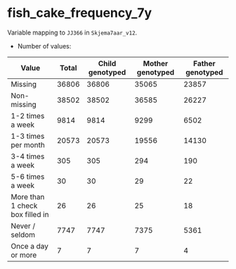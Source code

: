 # fish_cake_frequency_7y
Variable mapping to `JJ366` in `Skjema7aar_v12`.
- Number of values:

| Value | Total | Child genotyped | Mother genotyped | Father genotyped |
| ----- | ----- | --------------- | ---------------- | ---------------- |
| Missing | 36806 | 36806 | 35065 | 23857 |
| Non-missing | 38502 | 38502 | 36585 | 26227 |
| 1-2 times a week | 9814 | 9814 | 9299 |6502 |
| 1-3 times per month | 20573 | 20573 | 19556 |14130 |
| 3-4 times a week | 305 | 305 | 294 |190 |
| 5-6 times a week | 30 | 30 | 29 |22 |
| More than 1 check box filled in | 26 | 26 | 25 |18 |
| Never / seldom | 7747 | 7747 | 7375 |5361 |
| Once a day or more | 7 | 7 | 7 |4 |




